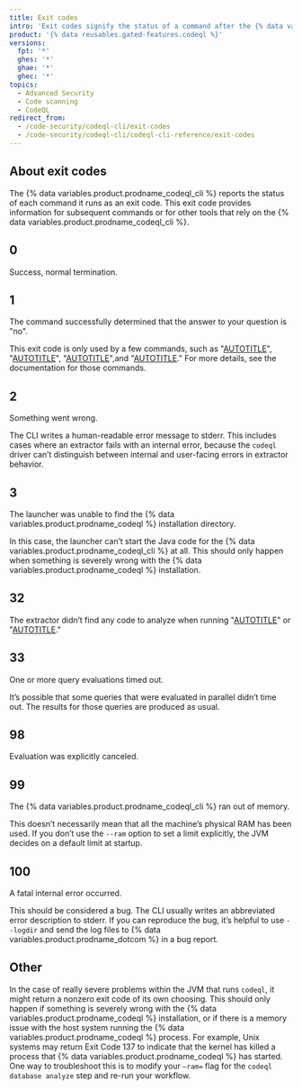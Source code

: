 ```yaml
---
title: Exit codes
intro: 'Exit codes signify the status of a command after the {% data variables.product.prodname_codeql_cli %} runs it.'
product: '{% data reusables.gated-features.codeql %}'
versions:
  fpt: '*'
  ghes: '*'
  ghae: '*'
  ghec: '*'
topics:
  - Advanced Security
  - Code scanning
  - CodeQL
redirect_from:
  - /code-security/codeql-cli/exit-codes
  - /code-security/codeql-cli/codeql-cli-reference/exit-codes
---
```


## About exit codes

The {% data variables.product.prodname_codeql_cli %} reports the status of each command it runs as an exit code.
This exit code provides information for subsequent commands or for other tools that rely on the {% data variables.product.prodname_codeql_cli %}.

## 0

Success, normal termination.

## 1

The command successfully determined that the answer to your question is "no".

This exit code is only used by a few commands, such as "[AUTOTITLE](/code-security/codeql-cli/codeql-cli-manual/test-run)", "[AUTOTITLE](/code-security/codeql-cli/codeql-cli-manual/dataset-check)", "[AUTOTITLE](/code-security/codeql-cli/codeql-cli-manual/query-format)",and "[AUTOTITLE](/code-security/codeql-cli/codeql-cli-manual/resolve-extractor)."
For more details, see the documentation for those commands.

## 2

Something went wrong.

The CLI writes a human-readable error message to stderr.
This includes cases where an extractor fails with an internal error, because the `codeql` driver can’t distinguish between internal and user-facing errors in extractor behavior.

## 3

The launcher was unable to find the {% data variables.product.prodname_codeql %} installation directory.

In this case, the launcher can’t start the Java code for the {% data variables.product.prodname_codeql_cli %} at all. This should only happen when something is severely wrong with the {% data variables.product.prodname_codeql %} installation.

## 32

The extractor didn’t find any code to analyze when running "[AUTOTITLE](/code-security/codeql-cli/codeql-cli-manual/database-create)" or "[AUTOTITLE](/code-security/codeql-cli/codeql-cli-manual/database-finalize)."

## 33

One or more query evaluations timed out.

It’s possible that some queries that were evaluated in parallel didn’t time out. The results for those queries are produced as usual.

## 98

Evaluation was explicitly canceled.

## 99

The {% data variables.product.prodname_codeql_cli %} ran out of memory.

This doesn’t necessarily mean that all the machine’s physical RAM has been used.
If you don’t use the `--ram` option to set a limit explicitly, the JVM decides on a default limit at startup.

## 100

A fatal internal error occurred.

This should be considered a bug. The CLI usually writes an abbreviated error description to stderr.
If you can reproduce the bug, it’s helpful to use `--logdir` and send the log files to {% data variables.product.prodname_dotcom %} in a bug report.

## Other

In the case of really severe problems within the JVM that runs `codeql`, it might return a nonzero exit code of its own choosing.
This should only happen if something is severely wrong with the {% data variables.product.prodname_codeql %} installation, or if there is a memory issue with the host system running the {% data variables.product.prodname_codeql %} process. For example, Unix systems may return Exit Code 137 to indicate that the kernel has killed a process that {% data variables.product.prodname_codeql %} has started. One way to troubleshoot this is to modify your `–ram=` flag for the `codeql database analyze` step and re-run your workflow.
